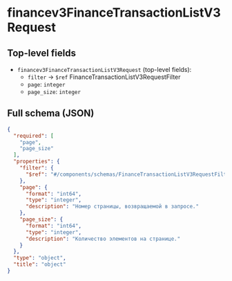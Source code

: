 # financev3FinanceTransactionListV3Request

## Top-level fields
- `financev3FinanceTransactionListV3Request` (top-level fields):
  - `filter` → `$ref` FinanceTransactionListV3RequestFilter
  - `page`: `integer`
  - `page_size`: `integer`

## Full schema (JSON)
```json
{
  "required": [
    "page",
    "page_size"
  ],
  "properties": {
    "filter": {
      "$ref": "#/components/schemas/FinanceTransactionListV3RequestFilter"
    },
    "page": {
      "format": "int64",
      "type": "integer",
      "description": "Номер страницы, возвращаемой в запросе."
    },
    "page_size": {
      "format": "int64",
      "type": "integer",
      "description": "Количество элементов на странице."
    }
  },
  "type": "object",
  "title": "object"
}
```
